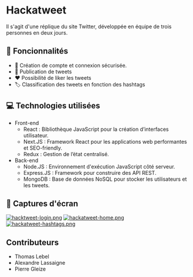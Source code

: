 # Hackatweet
Il s'agit d'une réplique du site Twitter, développée en équipe de trois personnes en deux jours.

## 🌟 Foncionnalités 
- 🔐 Création de compte et connexion sécurisée.
- 📝 Publication de tweets
- ❤️ Possibilité de liker les tweets
- 🏷️ Classification des tweets en fonction des hashtags

## 💻 Technologies utilisées
 - Front-end
   - React : Bibliothèque JavaScript pour la création d’interfaces utilisateur.
   - Next.JS : Framework React pour les applications web performantes et SEO-friendly.
   - Redux : Gestion de l’état centralisé.
 - Back-end
    - Node.JS : Environnement d'exécution JavaScript côté serveur.
    - Express.JS : Framework pour construire des API REST.
    - MongoDB : Base de données NoSQL pour stocker les utilisateurs et les tweets.

## 📸 Captures d'écran

[![hacktweet-login.png](https://i.postimg.cc/bvrjmcjH/hacktweet-login.png)](https://postimg.cc/FYMqK6z7)
[![hackatweet-home.png](https://i.postimg.cc/1tmpNBxd/hackatweet-home.png)](https://postimg.cc/qtFtP8vc)
[![hackatweet-hashtags.png](https://i.postimg.cc/LsNJGM7y/hackatweet-hashtags.png)](https://postimg.cc/6746GFBR)

## Contributeurs
- Thomas Lebel
- Alexandre Lassaigne
- Pierre Gleize

